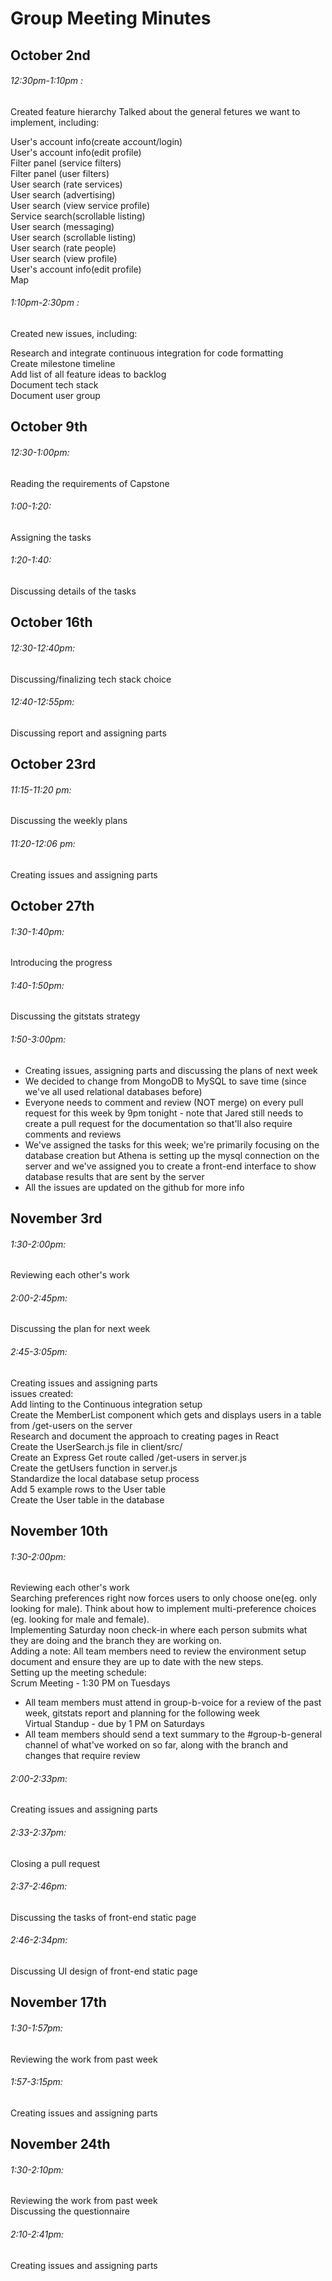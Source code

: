 # Group Meeting Minutes

## October 2nd
###### 12:30pm-1:10pm :

Created feature hierarchy 
Talked about the general fetures we want to implement, including:

User's account info(create account/login)\
User's account info(edit profile)\
Filter panel (service filters)\
Filter panel (user filters)\
User search (rate services)\
User search (advertising)\
User search (view service profile)\
Service search(scrollable listing)\
User search (messaging)\
User search (scrollable listing)\
User search (rate people)\
User search (view profile)\
User's account info(edit profile)\
Map

###### 1:10pm-2:30pm :
Created new issues, including:

Research and integrate continuous integration for code formatting\
Create milestone timeline\
Add list of all feature ideas to backlog\
Document tech stack\
Document user group

## October 9th
###### 12:30-1:00pm: 
Reading the requirements of Capstone

###### 1:00-1:20:
Assigning the tasks

###### 1:20-1:40: 
Discussing details of the tasks

## October 16th
###### 12:30-12:40pm: 
Discussing/finalizing tech stack choice

###### 12:40-12:55pm:
Discussing report and assigning parts

## October 23rd
###### 11:15-11:20 pm: 
Discussing the weekly plans

###### 11:20-12:06 pm: 
Creating issues and assigning parts

## October 27th
###### 1:30-1:40pm: 
Introducing the progress

###### 1:40-1:50pm:
Discussing the gitstats strategy

###### 1:50-3:00pm:
 - Creating issues, assigning parts and discussing the plans of next week 
 - We decided to change from MongoDB to MySQL to save time (since we've all used relational databases before)
 - Everyone needs to comment and review (NOT merge) on every pull request for this week by 9pm tonight - note that Jared still needs to create a pull request for the documentation so that'll also require comments and reviews
 - We've assigned the tasks for this week; we're primarily focusing on the database creation but Athena is setting up the mysql connection on the server and we've assigned you to create a front-end interface to show database results that are sent by the server
 - All the issues are updated on the github for more info



## November 3rd
###### 1:30-2:00pm: 
Reviewing each other's work

###### 2:00-2:45pm:
Discussing the plan for next week

###### 2:45-3:05pm:
Creating issues and assigning parts\
issues created:\
Add linting to the Continuous integration setup\
Create the MemberList component which gets and displays users in a table from /get-users on the server\
Research and document the approach to creating pages in React\
Create the UserSearch.js file in client/src/ \
Create an Express Get route called /get-users in server.js\
Create the getUsers function in server.js\
Standardize the local database setup process\
Add 5 example rows to the User table\
Create the User table in the database



## November 10th
###### 1:30-2:00pm: 
Reviewing each other's work\
Searching preferences right now forces users to only choose one(eg. only looking for male). Think about how to implement multi-preference choices (eg. looking for male and female).\
Implementing Saturday noon check-in where each person submits what they are doing and the branch they are working on.\
Adding a note: All team members need to review the environment setup document and ensure they are up to date with the new steps.\
Setting up the meeting schedule:\
Scrum Meeting - 1:30 PM on Tuesdays
 - All team members must attend in group-b-voice for a review of the past week, gitstats report and planning for the following week\
Virtual Standup - due by 1 PM on Saturdays
 - All team members should send a text summary to the #group-b-general channel of what've worked on so far, along with the branch and changes that require review
 
###### 2:00-2:33pm: 
Creating issues and assigning parts

###### 2:33-2:37pm:
Closing a pull request

###### 2:37-2:46pm:
Discussing the tasks of front-end static page

###### 2:46-2:34pm:
Discussing UI design of front-end static page



## November 17th
###### 1:30-1:57pm: 
Reviewing the work from past week

###### 1:57-3:15pm: 
Creating issues and assigning parts



## November 24th
###### 1:30-2:10pm: 
Reviewing the work from past week\
Discussing the questionnaire 


###### 2:10-2:41pm: 
Creating issues and assigning parts


